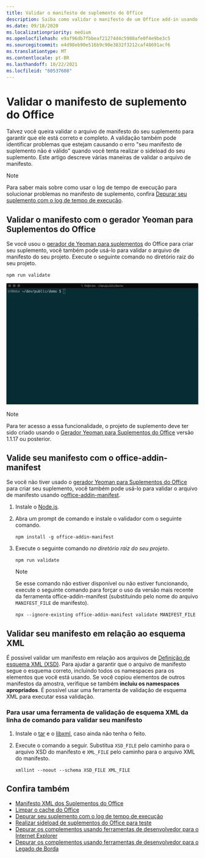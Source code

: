 ```yaml
---
title: Validar o manifesto de suplemento do Office
description: Saiba como validar o manifesto de um Office add-in usando o esquema XML e outras ferramentas.
ms.date: 09/18/2020
ms.localizationpriority: medium
ms.openlocfilehash: e9af96db7fbbeaf21274d4c5980afe0f4e9be3c5
ms.sourcegitcommit: e4d98eb90e516b9c90e3832f3212caf48691acf6
ms.translationtype: MT
ms.contentlocale: pt-BR
ms.lasthandoff: 10/22/2021
ms.locfileid: "60537608"
---
```

# <a name="validate-an-office-add-ins-manifest"></a>Validar o manifesto de suplemento do Office

Talvez você queira validar o arquivo de manifesto do seu suplemento para garantir que ele está correto e completo. A validação também pode identificar problemas que estejam causando o erro "seu manifesto de suplemento não é válido" quando você tenta realizar o sideload do seu suplemento. Este artigo descreve várias maneiras de validar o arquivo de manifesto.

> [!NOTE]
> Para saber mais sobre como usar o log de tempo de execução para solucionar problemas no manifesto de suplemento, confira [Depurar seu suplemento com o log de tempo de execução](runtime-logging.md).

## <a name="validate-your-manifest-with-the-yeoman-generator-for-office-add-ins"></a>Validar o manifesto com o gerador Yeoman para Suplementos do Office

Se você usou o [gerador de Yeoman para suplementos](https://www.npmjs.com/package/generator-office) do Office para criar seu suplemento, você também pode usá-lo para validar o arquivo de manifesto do seu projeto. Execute o seguinte comando no diretório raiz do seu projeto.

```command&nbsp;line
npm run validate
```

![GIF animado que mostra o validador Yo Office sendo executado na linha de comando e gerando resultados que mostram Validation Passed.](../images/yo-office-validator.gif)

> [!NOTE]
> Para ter acesso a essa funcionalidade, o projeto de suplemento deve ter sido criado usando o [Gerador Yeoman para Suplementos do Office](https://www.npmjs.com/package/generator-office) versão 1.1.17 ou posterior.

## <a name="validate-your-manifest-with-office-addin-manifest"></a>Valide seu manifesto com o office-addin-manifest

Se você não tiver usado o [gerador Yeoman para Suplementos do Office](https://www.npmjs.com/package/generator-office) para criar seu suplemento, você também pode usá-lo para validar o arquivo de manifesto usando o[office-addin-manifest](https://www.npmjs.com/package/office-addin-manifest).

1. Instale o [Node.js](https://nodejs.org/download/).

1. Abra um prompt de comando e instale o validador com o seguinte comando.

    ```command&nbsp;line
    npm install -g office-addin-manifest
    ```

1. Execute o seguinte comando *no diretório raiz do seu projeto*.

    ```command&nbsp;line
    npm run validate
    ```

    > [!NOTE]
    > Se esse comando não estiver disponível ou não estiver funcionando, execute o seguinte comando para forçar o uso da versão mais recente da ferramenta office-addin-manifest (substituindo pelo nome do arquivo `MANIFEST_FILE` de manifesto).
    >
    > ```command&nbsp;line
    > npx --ignore-existing office-addin-manifest validate MANIFEST_FILE
    > ```

## <a name="validate-your-manifest-against-the-xml-schema"></a>Validar seu manifesto em relação ao esquema XML

É possível validar um manifesto em relação aos arquivos de [Definição de esquema XML (XSD)](/openspecs/office_file_formats/ms-owemxml/c6a06390-34b8-4b42-82eb-b28be12494a8). Para ajudar a garantir que o arquivo de manifesto segue o esquema correto, incluindo todos os namespaces para os elementos que você está usando. Se você copiou elementos de outros manifestos da amostra, verifique se também **incluiu os namespaces apropriados**. É possível usar uma ferramenta de validação de esquema XML para executar essa validação.

### <a name="to-use-a-command-line-xml-schema-validation-tool-to-validate-your-manifest"></a>Para usar uma ferramenta de validação de esquema XML da linha de comando para validar seu manifesto

1. Instale o [tar](https://www.gnu.org/software/tar/) e o [libxml](http://xmlsoft.org/FAQ.html), caso ainda não tenha o feito.

1. Execute o comando a seguir. Substitua `XSD_FILE` pelo caminho para o arquivo XSD do manifesto e `XML_FILE` pelo caminho para o arquivo XML do manifesto.

    ```command&nbsp;line
    xmllint --noout --schema XSD_FILE XML_FILE
    ```

## <a name="see-also"></a>Confira também

- [Manifesto XML dos Suplementos do Office](../develop/add-in-manifests.md)
- [Limpar o cache do Office](clear-cache.md)
- [Depurar seu suplemento com o log de tempo de execução](runtime-logging.md)
- [Realizar sideload de suplementos do Office para teste](sideload-office-add-ins-for-testing.md)
- [Depurar os complementos usando ferramentas de desenvolvedor para o Internet Explorer](debug-add-ins-using-f12-tools-ie.md)
- [Depurar os complementos usando ferramentas de desenvolvedor para o Legado de Borda](debug-add-ins-using-devtools-edge-legacy.md)
